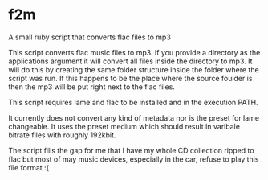 # f2m
A small ruby script that converts flac files to mp3

This script converts flac music files to mp3. If you provide a directory as the applications argument it will convert all files inside the directory to mp3. It will do this by creating the same folder structure inside the folder where the script was run. If this happens to be the place where the source foulder is then the mp3 will be put right next to the flac files.

This script requires lame and flac to be installed and in the execution PATH.

It currently does not convert any kind of metadata nor is the preset for lame changeable. It uses the preset medium which should result in varibale bitrate files with roughly 192kbit.

The script fills the gap for me that I have my whole CD collection ripped to flac but most of may music devices, especially in the car, refuse to play this file format :(
